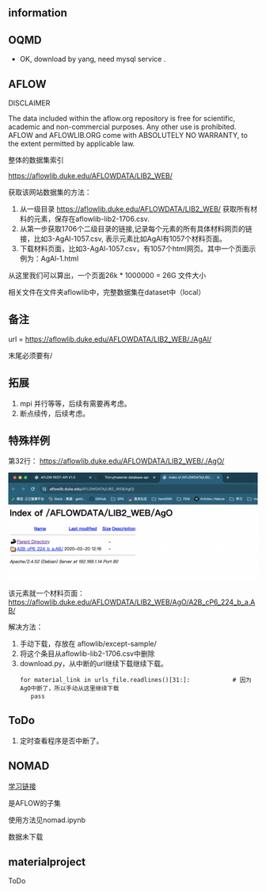 ## information
## OQMD
- OK, download by yang, need mysql service .

## AFLOW
DISCLAIMER

The data included within the aflow.org repository is free for scientific, academic and non-commercial purposes. Any other use is prohibited.
AFLOW and AFLOWLIB.ORG come with ABSOLUTELY NO WARRANTY, to the extent permitted by applicable law.

整体的数据集索引

https://aflowlib.duke.edu/AFLOWDATA/LIB2_WEB/

获取该网站数据集的方法：
1. 从一级目录  https://aflowlib.duke.edu/AFLOWDATA/LIB2_WEB/  获取所有材料的元素，保存在aflowlib-lib2-1706.csv.
2. 从第一步获取1706个二级目录的链接,记录每个元素的所有具体材料网页的链接，比如3-AgAl-1057.csv, 表示元素比如AgAl有1057个材料页面。
3. 下载材料页面，比如3-AgAl-1057.csv，有1057个html网页。其中一个页面示例为：AgAl-1.html
   
从这里我们可以算出，一个页面26k * 1000000 = 26G 文件大小

相关文件在文件夹aflowlib中，完整数据集在dataset中（local）

## 备注
url = https://aflowlib.duke.edu/AFLOWDATA/LIB2_WEB/./AgAl/

末尾必须要有/


## 拓展
1. mpi 并行等等，后续有需要再考虑。
2. 断点续传，后续考虑。

## 特殊样例
第32行：
https://aflowlib.duke.edu/AFLOWDATA/LIB2_WEB/./AgO/

![alt text](image.png)

该元素就一个材料页面：
https://aflowlib.duke.edu/AFLOWDATA/LIB2_WEB/AgO/A2B_cP6_224_b_a.AB/

解决方法：

1. 手动下载，存放在 aflowlib/except-sample/
2. 将这个条目从aflowlib-lib2-1706.csv中删除
3. download.py，从中断的url继续下载继续下载。
   ```
   for material_link in urls_file.readlines()[31:]:            # 因为AgO中断了，所以手动从这里继续下载    
      pass   
   ```

## ToDo

1. 定时查看程序是否中断了。

## NOMAD
   [学习链接](https://www.nomad-coe.eu/events2/course-on-big-data-and-artificial-intelligence/exercise-1)

   是AFLOW的子集
   
   使用方法见nomad.ipynb

   数据未下载

## materialproject

   ToDo

